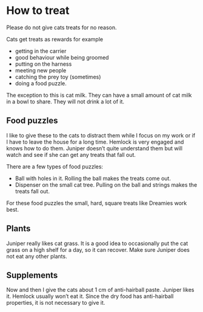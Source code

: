 # How to treat

Please do not give cats treats for no reason.

Cats get treats as rewards for example
* getting in the carrier
* good behaviour while being groomed
* putting on the harness
* meeting new people
* catching the prey toy (sometimes)
* doing a food puzzle.

The exception to this is cat milk. They can have a small amount of cat milk in a bowl to share. They will not drink a lot of it.

## Food puzzles

I like to give these to the cats to distract them while I focus on my work or if I have to leave the house for a long time. Hemlock is very engaged and knows how to do them. Juniper doesn’t quite understand them but will watch and see if she can get any treats that fall out.

There are a few types of food puzzles:
- Ball with holes in it. Rolling the ball makes the treats come out.
- Dispenser on the small cat tree. Pulling on the ball and strings makes the treats fall out.

For these food puzzles the small, hard, square treats like Dreamies work best.

## Plants

Juniper really likes cat grass. It is a good idea to occasionally put the cat grass on a high shelf for a day, so it can recover.
Make sure Juniper does not eat any other plants.

## Supplements

Now and then I give the cats about 1 cm of anti-hairball paste. Juniper likes it. Hemlock usually won’t eat it. Since the dry food has anti-hairball properties, it is not necessary to give it.